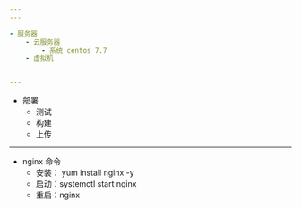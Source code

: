 ```yaml
---
---

- 服务器
    - 云服务器 
        - 系统 centos 7.7
    - 虚拟机


---
```


- 部署
    - 测试
    - 构建
    - 上传

--- 

- nginx 命令
    - 安装： yum install nginx -y
    - 启动：systemctl start nginx
    - 重启：nginx 

